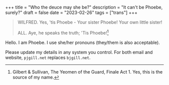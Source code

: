 +++
title = "Who the deuce may she be?"
description = "It can't be Phoebe, surely?"
draft = false
date = "2023-02-26"
tags = ["trans"]
+++

> WILFRED.					Yes, 'tis Phoebe -
>		Your sister Phoebe!  Your own little sister!
>
> ALL.					Aye, he speaks the truth;
>		'Tis Phoebe![^1]

[^1]: Gilbert & Sullivan, The Yeomen of the Guard, Finale Act 1. Yes, this is the source of my name.

Hello. I am Phoebe. I use she/her pronouns (they/them is also acceptable).

Please update my details in any system you control. For both email and website, `pjgill.net` replaces `bjgill.net`.
